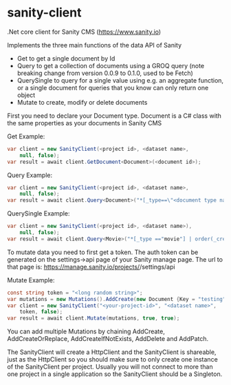 # sanity-client
.Net core client for Sanity CMS (https://www.sanity.io)

Implements the three main functions of the data API of Sanity
- Get to get a single document by Id
- Query to get a collection of documents using a GROQ query (note breaking change from version 0.0.9 to 0.1.0, used to be Fetch)
- QuerySingle to query for a single value using e.g. an aggregate function, or a single document for queries that you know can only return one object
- Mutate to create, modify or delete documents

First you need to declare your Document type. Document is a C# class with the same properties as your documents in Sanity CMS

Get Example:
```csharp
var client = new SanityClient(<project id>, <dataset name>, 
    null, false);
var result = await client.GetDocument<Document>(<document id>);
```

Query Example:
```csharp
var client = new SanityClient(<project id>, <dataset name>, 
    null, false);
var result = await client.Query<Document>("*[_type==\"<document type name>\"]");
```

QuerySingle Example:
```csharp
var client = new SanityClient(<project id>, <dataset name>),
    null, false);
var result = await client.Query<Movie>("*[_type =="movie"] | order(_createdAt desc) [0]");
```

To mutate data you need to first get a token. The auth token can be generated on the settings->api page of your Sanity manage page. The url to that page is: https://manage.sanity.io/projects/<your-project-id>/settings/api

Mutate Example:
```csharp
const string token = "<long random string>";
var mutations = new Mutations().AddCreate(new Document {Key = "testing"});
var client = new SanityClient("<your-project-id>", "<dataset name>", 
    token, false);
var result = await client.Mutate(mutations, true, true);
```

You can add multiple Mutations by chaining AddCreate, AddCreateOrReplace, AddCreateIfNotExists, AddDelete and AddPatch.

The SanityClient will create a HttpClient and the SanityClient is shareable, just as the HttpClient so you should make sure to only create one instance of the SanityClient per project. Usually you will not connect to more than one project in a single application so the SanityClient should be a Singleton. 
